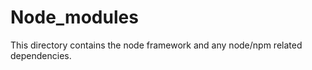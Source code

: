 # **Node_modules**
This directory contains the node framework and any node/npm related dependencies.
